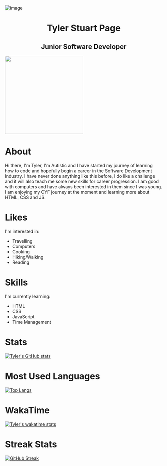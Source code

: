 ![image](https://user-images.githubusercontent.com/125750266/224525253-42333975-42ef-46c9-b097-12b1e27f5c69.png)

<h1 align="center"> Tyler Stuart Page </h1>
<h2 align="center"> Junior Software Developer </h2>

<img src="https://user-images.githubusercontent.com/125750266/224526261-36cf4663-6e5a-4c40-a40b-4ac8b5a00766.png" height="250" width="250">

# About
Hi there, I'm Tyler, I'm Autistic and I have started my journey of learning how to code and hopefully begin a career in the Software Development Industry. I have never done anything like this before, I do like a challenge and it will also teach me some new skills for career progression. I am good with computers and have always been interested in them since I was young. I am enjoying my CYF journey at the moment and learning more about HTML, CSS and JS.

# Likes
I'm interested in:
- Travelling
- Computers
- Cooking
- Hiking/Walking
- Reading

# Skills
I'm currently learning: 

- HTML
- CSS
- JavaScript
- Time Management



# Stats
[![Tyler's GitHub stats](https://github-readme-stats.vercel.app/api?username=tyler-page)](https://github.com/tyler-page/github-readme-stats)


# Most Used Languages
[![Top Langs](https://github-readme-stats.vercel.app/api/top-langs/?username=tyler-page&langs_count=8)](https://github.com/tyler-page/github-readme-stats)

# WakaTime
[![Tyler's wakatime stats](https://github-readme-stats.vercel.app/api/wakatime?username=tyler_page)](https://github.com/tyler-page/github-readme-stats)

# Streak Stats
[![GitHub Streak](https://streak-stats.demolab.com/?user=tyler-page&theme=deepblue)](https://git.io/streak-stats)

